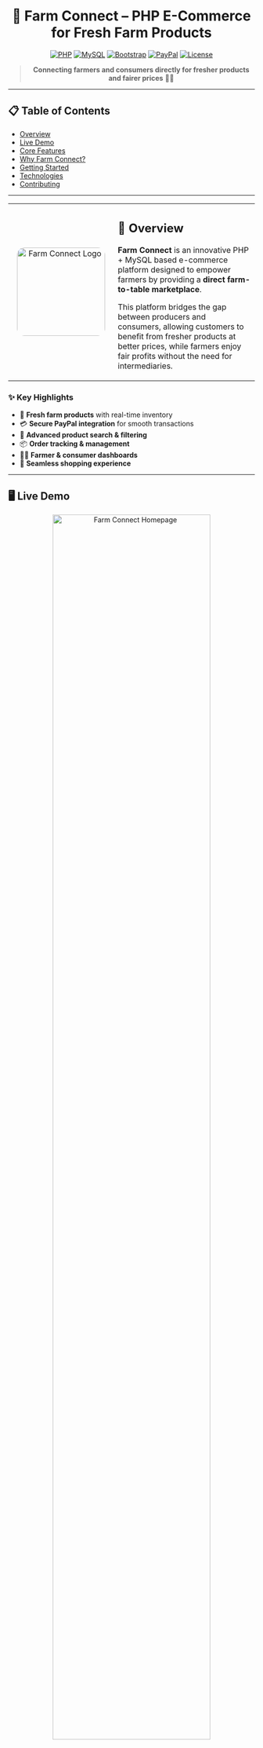 <div align="center">

# 🌾 Farm Connect – PHP E-Commerce for Fresh Farm Products

[![PHP](https://img.shields.io/badge/PHP-8.2-777BB4.svg)](https://www.php.net/)
[![MySQL](https://img.shields.io/badge/MySQL-8.0-4479A1.svg)](https://www.mysql.com/)
[![Bootstrap](https://img.shields.io/badge/Bootstrap-4.6-7952B3.svg)](https://getbootstrap.com/)
[![PayPal](https://img.shields.io/badge/PayPal-API-003087.svg)](https://developer.paypal.com/)
[![License](https://img.shields.io/badge/License-MIT-green.svg)](LICENSE)

> **Connecting farmers and consumers directly for fresher products and fairer prices** 🛒🌱

</div>

---

## 📋 Table of Contents
- [Overview](#-overview)  
- [Live Demo](#-live-demo)  
- [Core Features](#-core-features)  
- [Why Farm Connect?](#-why-farm-connect)  
- [Getting Started](#-getting-started)  
- [Technologies](#-technologies)  
- [Contributing](#-contributing)

---

<table>
  <tr>
    <td valign="middle" width="200" align="center">
      <img src="assets/img/logo/avatar-alt.png" alt="Farm Connect Logo" width="180" style="border-radius: 15px;"/>
    </td>
    <td valign="top">
      <h2>🎯 Overview</h2>
      <p><strong>Farm Connect</strong> is an innovative PHP + MySQL based e-commerce platform designed to empower farmers by providing a <strong>direct farm-to-table marketplace</strong>.</p>
      <p>This platform bridges the gap between producers and consumers, allowing customers to benefit from fresher products at better prices, while farmers enjoy fair profits without the need for intermediaries.</p>
    </td>
  </tr>
</table>

### ✨ Key Highlights
- 🌾 **Fresh farm products** with real-time inventory  
- 💳 **Secure PayPal integration** for smooth transactions  
- 🔎 **Advanced product search & filtering**  
- 📦 **Order tracking & management**  
- 👩‍🌾 **Farmer & consumer dashboards**  
- 🛒 **Seamless shopping experience**  

---

## 🖥️ Live Demo  

<div align="center">
  <img src="assets\img\home.png" alt="Farm Connect Homepage" width="80%"/>
  <br/>
  <sub><strong>🏠 Homepage:</strong> Fresh farm products with intuitive navigation.</sub>
  <br/><br/>
  <img src="assets\img\most wanted.png" alt="Popular Products" width="80%"/>
  <br/>
  <sub><strong>🥦 Popular Products:</strong> Showcase of most-wanted farm items.</sub>
  <br/><br/>
  <img src="assets\img\cart.png" alt="Shopping Cart" width="80%"/>
  <br/>
  <sub><strong>🛒 Shopping Cart:</strong> Easy quantity management and order summary.</sub>
  <br/><br/>
  <img src="assets/img/checkout.png" alt="Checkout" width="80%"/>
  <br/>
  <sub><strong>💳 Checkout:</strong> Simple and clean checkout form.</sub>
  <br/><br/>
  <img src="assets/img/paypal.png" alt="PayPal Payment" width="80%"/>
  <br/>
  <sub><strong>💸 PayPal Payment:</strong> Secure and seamless payment with the PayPal API.</sub>
</div>

---

## 🚀 Core Features  

### 🛍️ **Shopping Experience**
- Real-time product availability  
- Easy cart management & checkout  
- Popular product highlights  

### 👨‍🌾 **Farmer Dashboard**
- Manage product listings  
- Track sales and earnings  
- Update inventory seamlessly  

### 👩‍💻 **Consumer Dashboard**
- Track order status  
- Manage profile & preferences  
- View order history  

### 🔐 **Payment System**
- Secure PayPal API integration  
- Instant order confirmation  
- Transparent transaction logs  

---

## 🌱 Why Farm Connect?  

<div>

Traditional markets rely on **intermediaries**, which often:  

❌ Increase costs for consumers  
⚠️ Reduce profits for farmers  

**Farm Connect eliminates these middlemen** by enabling direct producer-to-consumer trade.  

✅ Fresher products  
✅ Fairer prices  
✅ More sustainable ecosystem  

</div>

---

## 🛠️ Getting Started  

### 📋 Prerequisites
- **PHP 8.2+**  
- **MySQL 8.0+**  
- **XAMPP / WAMP / LAMP** stack  
- **Composer** (for dependency management)  

### ⚡ Quick Setup

1.  **Clone the repository**
    ```bash
    git clone <your-repo-url>
    cd farm-connect
    ```

2.  **Import the database**
    - Open phpMyAdmin.
    - Create a new database named `farm_connect`.
    - Import the `farm_connect.sql` file into the new database.

3.  **Configure the environment**
    - Update `config/config.php` with your database and PayPal API credentials.

4.  **Run the application**
    - Start Apache & MySQL (via XAMPP/WAMP/LAMP).
    - Visit: `http://localhost/farmconnect` in your browser.

---

## 🛡️ Technologies

| Technology      | Purpose                         |
| --------------- | ------------------------------- |
| **PHP 8.2**       | Backend logic & server-side scripting |
| **MySQL 8.0**     | Relational database management  |
| **Bootstrap 4.6** | Responsive UI framework         |
| **JavaScript/jQuery** | Interactivity & client-side features |
| **PayPal API**    | Secure payment integration      |

---

## 📜 License & Acknowledgements

This project is licensed under the MIT License - see the [LICENSE](LICENSE) file for details.

A significant portion of the user interface and base structure was inspired by the work of **Teguh Rianto**, whose original project is also licensed under the MIT License.

`Copyright (c) 2018 Teguh Rianto`

---

<div align="center">
<strong>🌾 Fresh • Fair • Direct</strong>
<br/>
<em>Built with ❤️ using PHP, MySQL & modern web technologies</em>
</div>
